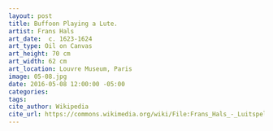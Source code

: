 ```yaml
---
layout: post
title: Buffoon Playing a Lute.
artist: Frans Hals
art_date:  c. 1623-1624
art_type: Oil on Canvas
art_height: 70 cm
art_width: 62 cm
art_location: Louvre Museum, Paris
image: 05-08.jpg
date: 2016-05-08 12:00:00 -05:00
categories:
tags:
cite_author: Wikipedia
cite_url: https://commons.wikimedia.org/wiki/File:Frans_Hals_-_Luitspelende_nar.jpg
---
```

